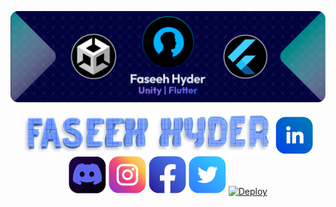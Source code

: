 <!DOCTYPE html>
<html>
<body>

![Banner](https://github.com/faseehhyder/faseehhyder/blob/main/Images/Banner.png)
  <div align="center">
    <img src="https://github.com/faseehhyder/faseehhyder/blob/main/Images/NameHeading.png" width="400">
    <img src="https://github.com/faseehhyder/faseehhyder/blob/main/Icons/LinkedIn%20Icon%402x.png">
    <img src="https://github.com/faseehhyder/faseehhyder/blob/main/Icons/Discord%20Icon%402x.png">
    <img src="https://github.com/faseehhyder/faseehhyder/blob/main/Icons/Instagram%20Icon%402x.png">
    <img src="https://github.com/faseehhyder/faseehhyder/blob/main/Icons/FaceBook%20Icon%402x.png">
    <img src="https://github.com/faseehhyder/faseehhyder/blob/main/Icons/Twitter%402x.png">
    <a href="https://heroku.com/deploy">
      <img  align="center"  src="https://www.herokucdn.com/deploy/button.svg" alt="Deploy">
    </a>
  </div>
</body>
</html>
  

